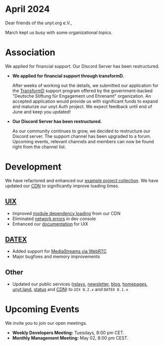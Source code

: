 # April 2024

Dear friends of the unyt.org e.V.,

March kept us busy with some organizational topics.

# Association

We applied for financial support. Our Discord Server has been restructured.

- **We applied for financial support through transformD.**
  
    After weeks of working out the details, we submitted our application for the [TransformD](https://www.deutsche-stiftung-engagement-und-ehrenamt.de/foerderung/transformd/) support program offered by the government-backed "Deutsche Stiftung für Engagement und Ehrenamt" organization. An accepted application would provide us with significant funds to expand and maturize our unyt Auth project. We expect feedback until end of June and keep you updated!


- **Our Discord Server has been restructured.**

    As our community continues to grow, we decided to restructure our Discord server. The support channel has been upgraded to a forum. Upcoming events, relevant channels and members can now be found right from the channel list.

# Development
We have refactored and enhanced our [example project collection](https://uix.unyt.org/templates). We have updated our [CDN](https://cdn.unyt.org) to significantly improve loading times.

## [UIX](https://github.com/unyt-org/uix/pulls?q=is:closed%20created:%3E=2024-03-01)
* Improved [module dependency loading](https://github.com/unyt-org/uix/issues/117) from our CDN
* Eliminated [network errors](https://github.com/unyt-org/uix/issues/114) in dev console
* Enhanced our [documentation](https://docs.unyt.org) for UIX

## [DATEX](https://github.com/unyt-org/datex-core-js-legacy/pulls?q=is:closed%20created:%3E=2024-03-01)
* Added support for [MediaStreams via WebRTC](https://github.com/unyt-org/datex-core-js-legacy/pull/93)
* Major bugfixes and memory improvements

## Other
* Updated our public services ([relays](https://relay1.unyt.cc), [newsletter](https://newsletter.unyt.org), [blog](https://unyt.blog), [homepages](https://unyt.org), [unyt.land](https://unyt.land), [status](https://status.unyt.org) and [CDN](https://cdn.unyt.org)) to `UIX 0.2.x` and `DATEX 0.1.x`

# Upcoming Events 

We invite you to join our open meetings.

* **Weekly Developers Meeting:** Tuesdays, 8:00 pm CET.
* **Monthly Management Meeting:** May 02, 8:00 pm CEST.
